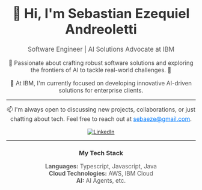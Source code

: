 <div align="center">
  <h1 style="font-size: 2.5em; color: #333;">👋 Hi, I'm Sebastian Ezequiel Andreoletti</h1>
  <p style="font-size: 1.2em; color: #555;">Software Engineer | AI Solutions Advocate at IBM</p>
</div>

<p align="center" style="font-size: 1.1em; color: #444;">
  🚀 Passionate about crafting robust software solutions and exploring the frontiers of AI to tackle real-world challenges. 🤖
</p>

<p align="center" style="font-size: 1.1em; color: #444;">
  💼 At IBM, I'm currently focused on developing innovative AI-driven solutions for enterprise clients.
</p>

---

<p align="center" style="font-size: 1.1em; color: #444;">
  📫 I'm always open to discussing new projects, collaborations, or just chatting about tech. Feel free to reach out at <a href="mailto:sebaeze@gmail.com" style="color: #007bff;">sebaeze@gmail.com</a>.
</p>

<div align="center">
  <a href="https://www.linkedin.com/in/sebastian-andreoletti-ba0a8728/" target="_blank">
    <img src="https://img.shields.io/badge/LinkedIn-%230077B5.svg?style=for-the-badge&logo=linkedin&logoColor=white" alt="LinkedIn">
  </a>
  <!-- Add more social links here, like Twitter or a personal website -->
</div>

---

<div align="center">
  <h3 style="color: #333;">My Tech Stack</h3>
  <p style="font-size: 1.1em; color: #555;">
    <strong>Languages:</strong> Typescript, Javascript, Java<br>
    <strong>Cloud Technologies:</strong> AWS, IBM Cloud<br>
    <strong>AI:</strong> AI Agents, etc.
  </p>
</div>
